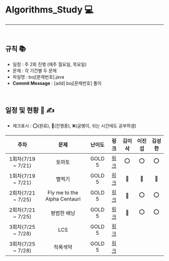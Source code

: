 # Algorithms_Study 💻

---

<br />

## 규칙 📚

- 일정 : 주 2회 진행 (매주 월요일, 목요일)
- 문제 : 각 기간별 두 문제
- 파일명 : boj[문제번호].java
- <b>Commit Message</b> : [add] boj[문제번호] 풀이

<br />


## 일정 및 현황 📅 ✍

- 체크표시 : ⭕(완료), 🔺(진행중), ❌(굼벵이, 쉬는 시간에도 공부하셈)

|주차|문제|난이도|링크|김이삭|이진섭|김성한|
|:---:|:---:|:---:|:---:|:---:|:---:|:---:|
|1회차(7/19 ~ 7/21)|토마토|GOLD 5|[링크](https://www.acmicpc.net/problem/7576)|⭕|⭕|⭕|
|1회차(7/19 ~ 7/21)|별찍기|GOLD 5|[링크](https://www.acmicpc.net/problem/2447)|🔺|🔺|🔺|
|2회차(7/21 ~ 7/25)|Fly me to the Alpha Centauri|GOLD 5|[링크](https://www.acmicpc.net/problem/1011)|🔺|⭕|⭕|
|2회차(7/21 ~ 7/25)|평범한 배낭|GOLD 5|[링크](https://www.acmicpc.net/problem/12865)|🔺|⭕|⭕|
|3회차(7/25 ~ 7/28)|LCS|GOLD 5|[링크](https://www.acmicpc.net/problem/9251)||||
|3회차(7/25 ~ 7/28)|적록색약|GOLD 5|[링크](https://www.acmicpc.net/problem/10026)||||

